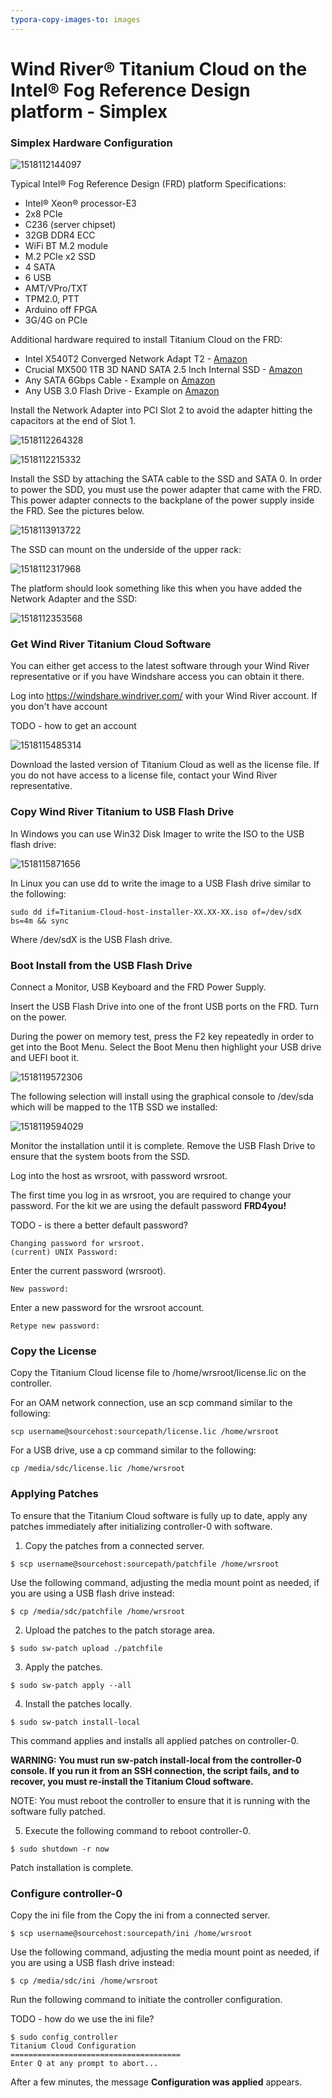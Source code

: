 ```yaml
---
typora-copy-images-to: images
---
```


# Wind River&reg; Titanium Cloud on the Intel&reg; Fog Reference Design platform - Simplex

### Simplex Hardware Configuration

![1518112144097](images/1518112144097.png)



Typical Intel&reg; Fog Reference Design (FRD) platform Specifications:

- Intel® Xeon® processor-E3
- 2x8 PCIe
- C236 (server chipset)
- 32GB DDR4 ECC
- WiFi BT M.2 module
- M.2 PCIe x2 SSD
- 4 SATA
- 6 USB
- AMT/VPro/TXT
- TPM2.0, PTT
- Arduino off FPGA
- 3G/4G on PCIe



Additional hardware required to install Titanium Cloud on the FRD:

- Intel X540T2 Converged Network Adapt T2 - [Amazon](https://www.amazon.com/Intel-X540T2-Converged-Network-Adapt/dp/B0077CS9UM/)
- Crucial MX500 1TB 3D NAND SATA 2.5 Inch Internal SSD - [Amazon](https://www.amazon.com/Crucial-MX500-NAND-SATA-Internal/dp/B077SF8KMG/)
- Any SATA 6Gbps Cable - Example on [Amazon](https://www.amazon.com/Monoprice-108782-18-Inch-6Gbps-Locking/dp/B009GUX8YK/)
- Any USB 3.0 Flash Drive - Example on [Amazon](https://www.amazon.com/Samsung-METAL-Flash-MUF-32BA-AM/dp/B013CCTM2E/)



Install the Network Adapter into PCI Slot 2 to avoid the adapter hitting the capacitors at the end of Slot 1.

![1518112264328](images/1518112264328.png)

![1518112215332](images/1518112215332.png)



Install the SSD by attaching the SATA cable to the SSD and SATA 0.  In order to power the SDD, you must use the power adapter that came with the FRD.  This power adapter connects to the backplane of the power supply inside the FRD.  See the pictures below.

![1518113913722](images/1518113913722.png)



The SSD can mount on the underside of the upper rack:

![1518112317968](images/1518112317968.png)



The platform should look something like this when you have added the Network Adapter and the SSD:

![1518112353568](images/1518112353568.png)



### Get Wind River Titanium Cloud Software

You can either get access to the latest software through your Wind River representative or if you have Windshare access you can obtain it there.

Log into https://windshare.windriver.com/ with your Wind River account.  If you don't have account

TODO - how to get an account

![1518115485314](images/1518115485314.png)



Download the lasted version of Titanium Cloud as well as the license file.  If you do not have access to a license file, contact your Wind River representative.

### Copy Wind River Titanium to USB Flash Drive

In Windows you can use Win32 Disk Imager to write the ISO to the USB flash drive:

![1518115871656](images/1518115871656.png)



In Linux you can use dd to write the image to a USB Flash drive similar to the following:

```
sudo dd if=Titanium-Cloud-host-installer-XX.XX-XX.iso of=/dev/sdX bs=4m && sync
```

Where /dev/sdX is the USB Flash drive.

### Boot Install from the USB Flash Drive

Connect a Monitor, USB Keyboard and the FRD Power Supply.

Insert the USB Flash Drive into one of the front USB ports on the FRD.  Turn on the power.

During the power on memory test, press the F2 key repeatedly in order to get into the Boot Menu.  Select the Boot Menu then highlight your USB drive and UEFI boot it.

![1518119572306](images/1518119572306.png)

The following selection will install using the graphical console to /dev/sda which will be mapped to the 1TB SSD we installed:

![1518119594029](images/1518119594029.png)

Monitor the installation until it is complete.  Remove the USB Flash Drive to ensure that the system boots from the SSD.

Log into the host as wrsroot, with password wrsroot.

The first time you log in as wrsroot, you are required to change your password.  For the kit we are using the default password **FRD4you!**

TODO - is there a better default password?

```
Changing password for wrsroot.
(current) UNIX Password:
```

Enter the current password (wrsroot).

```
New password:
```

Enter a new password for the wrsroot account.

```
Retype new password:
```

### Copy the License

Copy the Titanium Cloud license file to /home/wrsroot/license.lic on the controller.

For an OAM network connection, use an scp command similar to the following:

```
scp username@sourcehost:sourcepath/license.lic /home/wrsroot
```

For a USB drive, use a cp command similar to the following:

```
cp /media/sdc/license.lic /home/wrsroot
```

### Applying Patches

To ensure that the Titanium Cloud software is fully up to date, apply any patches immediately after initializing controller-0 with software.

1. Copy the patches from a connected server.

  ```
  $ scp username@sourcehost:sourcepath/patchfile /home/wrsroot
  ```

  Use the following command, adjusting the media mount point as needed, if you are using a
  USB flash drive instead:

  ```
  $ cp /media/sdc/patchfile /home/wrsroot
  ```

2. Upload the patches to the patch storage area.

  ```
  $ sudo sw-patch upload ./patchfile
  ```

3. Apply the patches.

  ```
  $ sudo sw-patch apply --all
  ```

4. Install the patches locally.

  ```
  $ sudo sw-patch install-local
  ```

  This command applies and installs all applied patches on controller-0.

  **WARNING: You must run sw-patch install-local from the controller-0 console. If you run it from an SSH connection, the script fails, and to recover, you must re-install the Titanium Cloud software.**

  NOTE: You must reboot the controller to ensure that it is running with the software fully patched.

5. Execute the following command to reboot controller-0.

  ```
  $ sudo shutdown -r now
  ```

  Patch installation is complete.

### Configure controller-0

Copy the ini file from the Copy the ini from a connected server.

```
$ scp username@sourcehost:sourcepath/ini /home/wrsroot
```

Use the following command, adjusting the media mount point as needed, if you are using a
USB flash drive instead:

```
$ cp /media/sdc/ini /home/wrsroot
```

Run the following command to initiate the controller configuration.

TODO - how do we use the ini file?

```
$ sudo config_controller
Titanium Cloud Configuration
======================================
Enter Q at any prompt to abort...
```

After a few minutes, the message **Configuration was applied** appears.

